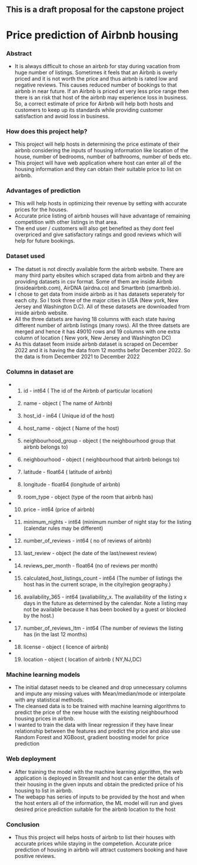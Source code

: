 ## This is a draft proposal for the capstone project

# **Price prediction of Airbnb housing**

### Abstract

- It is always difficult to chose an airbnb for stay during vacation from huge number of listings. Sometimes it feels that an Airbnb is overly priced and it is not worth the price and thus airbnb is rated low and negative reviews. This causes reduced number of bookings to that airbnb in near future. If an Airbnb is priced at very less price range then there is an risk that host of the airbnb may experience loss in business. So, a correct estimate of price for Airbnb will help both hosts and customers to keep up its standards while providing customer satisfaction and avoid loss in business.

### **How does this project help?**

- This project will help hosts in determining the price estimate of their airbnb considering the inputs of housing information like location of the house, number of bedrooms, number of bathrooms, number of beds etc. 
- This project will have web application where host can enter all of the housing information and they can obtain their suitable price to list on airbnb.

### **Advantages of prediction**

- This will help hosts in optimizing their revenue by setting with accurate prices for the houses. 
- Accurate price listing of airbnb houses will have advantage of remaining competition with other listings in that area.
- The end user / customers will also get benefited as they dont feel overpriced and give satisfactory ratings and good reviews which will help for future bookings.

### **Dataset used**

- The datset is not directly available form the airbnb website. There are many third party ebsites which scraped data from airbnb and they are providing datasets in csv format. Some of them are inside Airbnb (insideairbnb.com), AirDNA (airdna.co) and Smartbnb (smartbnb.io). 
- I chose to get data from inside airbnb as it has datasets seperately for each city. So I took three of the major cities in USA (New york, New Jersey and Washington D.C). All of these datasets are downloaded from inside airbnb website.
-  All the three datsets are having 18 columns with each state having different number of airbnb listings (many rows). All the three datsets are merged and hence it has 49010 rows and 19 columns with one extra column of location ( New york, New Jersey and Washington DC)
-  As this dataset feom inside airbnb dataset is scraped on December 2022 and it is having the data from 12 months befor December 2022. So the data is from December 2021 to December 2022 

### Columns in dataset are
- 1.   id - int64  ( The id of the Airbnb of particular location)                         
- 2.   name - object  ( The name of Airbnb)                         
- 3.   host_id  - in64 ( Unique id of the host)
- 4.   host_name - object ( Name of the host)
- 5.   neighbourhood_group - object  ( the neighbourhood group that airbnb belongs to)
- 6.   neighbourhood - object ( neighbourhood that airbnb belongs to)
- 7.   latitude -  float64 ( latitude of airbnb)
- 8.   longitude - float64 (longitude of airbnb)
- 9.   room_type -  object (type of the room that airbnb has)
- 10.  price - int64  (price of airbnb)
- 11.  minimum_nights - int64  (minimum number of night stay for the listing (calendar rules may be different)
- 12.  number_of_reviews  - int64 ( no of reviews of airbnb)
- 13.  last_review  - object (he date of the last/newest review)
- 14.  reviews_per_month  -  float64 (no of reviews per month)
- 15.  calculated_host_listings_count -  int64  (The number of listings the host has in the current scrape, in the city/region geography.)
- 16.  availability_365 - int64  (avaliability_x. The availability of the listing x days in the future as determined by the calendar. Note a listing may not be available because it has been booked by a guest or blocked by the host.)
- 17.  number_of_reviews_ltm  - int64  (The number of reviews the listing has (in the last 12 months)
- 18.  license  - object ( licence of airbnb)
- 19.  location -  object ( location of airbnb ( NY,NJ,DC)

### **Machine learning models**

- The initial dataset needs to be cleaned and drop unnecessary columns and impute any missing values with Mean/median/mode or interpolate with any statistical methods.
- The cleansed data is to be trained with machine learning algorithms to predict the price of the new house with the existing neighbourhood housing prices in airbnb.
- I wanted to train the data with linear regression if they have linear relationship between the features and predict the price and also use Random Forest and XGBoost, gradient boosting model for price prediction

### **Web deployment**

- After training the model with the machine learning algorithm, the web application is deployed in Streamlit and host can enter the details of their housing in the given inputs and obtain the predicted priice of his housing to list in airbnb.
- The webapp has series of inputs to be provided by the host and when the host enters all of the information, the ML model will run and gives desired price prediction suitable for the airbnb location to the host

### **Conclusion**

- Thus this project will helps hosts of airbnb to list their houses with accurate prices while staying in the competetion. Accurate price prediction of housing in airbnb will attract customers booking and have positive reviews.




